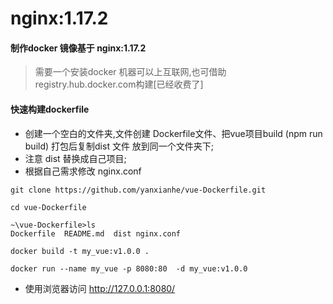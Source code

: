 # nginx:1.17.2

#### 制作docker 镜像基于 nginx:1.17.2
> 需要一个安装docker 机器可以上互联网,也可借助registry.hub.docker.com构建[已经收费了]

#### 快速构建dockerfile

* 创建一个空白的文件夹,文件创建 Dockerfile文件、把vue项目build (npm run build) 打包后复制dist 文件   放到同一个文件夹下;
* 注意 dist 替换成自己项目;
* 根据自己需求修改 nginx.conf
~~~~~~
git clone https://github.com/yanxianhe/vue-Dockerfile.git

cd vue-Dockerfile

~\vue-Dockerfile>ls
Dockerfile  README.md  dist nginx.conf

docker build -t my_vue:v1.0.0 .

docker run --name my_vue -p 8080:80  -d my_vue:v1.0.0

~~~~~~

* 使用浏览器访问 http://127.0.0.1:8080/
